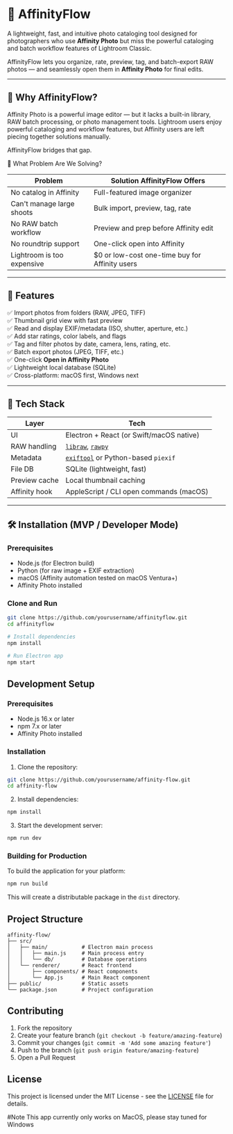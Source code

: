 # 📸 AffinityFlow

A lightweight, fast, and intuitive photo cataloging tool designed for photographers who use **Affinity Photo** but miss the powerful cataloging and batch workflow features of Lightroom Classic.

AffinityFlow lets you organize, rate, preview, tag, and batch-export RAW photos — and seamlessly open them in **Affinity Photo** for final edits.


---

## 🎯 Why AffinityFlow?

Affinity Photo is a powerful image editor — but it lacks a built-in library, RAW batch processing, or photo management tools. Lightroom users enjoy powerful cataloging and workflow features, but Affinity users are left piecing together solutions manually.

AffinityFlow bridges that gap.

🧠 What Problem Are We Solving?

| Problem                    | Solution AffinityFlow Offers                        |
| -------------------------- | ----------------------------------------------- |
| No catalog in Affinity     | Full-featured image organizer                   |
| Can't manage large shoots  | Bulk import, preview, tag, rate                 |
| No RAW batch workflow      | Preview and prep before Affinity edit           |
| No roundtrip support       | One-click open into Affinity                    |
| Lightroom is too expensive | \$0 or low-cost one-time buy for Affinity users |

---

## 🚀 Features

✅ Import photos from folders (RAW, JPEG, TIFF)  
✅ Thumbnail grid view with fast preview  
✅ Read and display EXIF/metadata (ISO, shutter, aperture, etc.)  
✅ Add star ratings, color labels, and flags  
✅ Tag and filter photos by date, camera, lens, rating, etc.  
✅ Batch export photos (JPEG, TIFF, etc.)  
✅ One-click **Open in Affinity Photo**  
✅ Lightweight local database (SQLite)  
✅ Cross-platform: macOS first, Windows next  

---

## 🧰 Tech Stack

| Layer        | Tech                            |
|--------------|----------------------------------|
| UI           | Electron + React (or Swift/macOS native) |
| RAW handling | [`libraw`](https://www.libraw.org/), [`rawpy`](https://letmaik.github.io/rawpy/) |
| Metadata     | [`exiftool`](https://exiftool.org/) or Python-based `piexif` |
| File DB      | SQLite (lightweight, fast)       |
| Preview cache| Local thumbnail caching          |
| Affinity hook| AppleScript / CLI open commands (macOS) |

---

## 🛠️ Installation (MVP / Developer Mode)

### Prerequisites

- Node.js (for Electron build)
- Python (for raw image + EXIF extraction)
- macOS (Affinity automation tested on macOS Ventura+)
- Affinity Photo installed

### Clone and Run

```bash
git clone https://github.com/yourusername/affinityflow.git
cd affinityflow

# Install dependencies
npm install

# Run Electron app
npm start

```

## Development Setup

### Prerequisites

- Node.js 16.x or later
- npm 7.x or later
- Affinity Photo installed

### Installation

1. Clone the repository:
```bash
git clone https://github.com/yourusername/affinity-flow.git
cd affinity-flow
```

2. Install dependencies:
```bash
npm install
```

3. Start the development server:
```bash
npm run dev
```

### Building for Production

To build the application for your platform:

```bash
npm run build
```

This will create a distributable package in the `dist` directory.

## Project Structure

```
affinity-flow/
├── src/
│   ├── main/           # Electron main process
│   │   ├── main.js     # Main process entry
│   │   └── db/         # Database operations
│   └── renderer/       # React frontend
│       ├── components/ # React components
│       └── App.js      # Main React component
├── public/             # Static assets
└── package.json        # Project configuration
```

## Contributing

1. Fork the repository
2. Create your feature branch (`git checkout -b feature/amazing-feature`)
3. Commit your changes (`git commit -m 'Add some amazing feature'`)
4. Push to the branch (`git push origin feature/amazing-feature`)
5. Open a Pull Request

## License

This project is licensed under the MIT License - see the [LICENSE](LICENSE) file for details.

#Note 
This app currently only works on MacOS, please stay tuned for Windows
